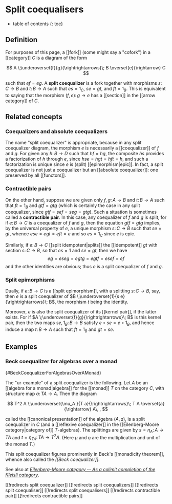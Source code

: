 # Split coequalisers
* table of contents
{: toc}

## Definition

For purposes of this page, a [[fork]] (some might say a "cofork") in a [[category]] $C$ is a diagram of the form

$$ A \;\underoverset{f}{g}{\rightrightarrows}\; B \overset{e}{\rightarrow} C $$

such that $e f = e g$.  A **split coequalizer** is a fork together with morphisms $s\colon C\to B$ and $t\colon B\to A$ such that $e s = 1_C$, $s e = g t$, and $f t = 1_B$.  This is equivalent to saying that the morphism $(f,e)\colon g \to e$ has a [[section]] in the [[arrow category]] of $C$.

## Related concepts

### Coequalizers and absolute coequalizers

The name "split coequalizer" is appropriate, because in any split coequalizer diagram, the morphism $e$ is necessarily a [[coequalizer]] of $f$ and $g$.  For given any $h\colon B\to D$ such that $h f = h g$, the composite $h s$ provides a factorization of $h$ through $e$, since $h s e = h g t = h f t = h$, and such a factorization is unique since $e$ is (split) [[epimorphism|epic]].  In fact, a split coequalizer is not just a coequalizer but an [[absolute coequalizer]]: one preserved by all [[functors]].

### Contractible pairs

On the other hand, suppose we are given only $f,g\colon A\to B$ and $t\colon B\to A$ such that $f t = 1_B$ and $g t f = g t g$ (which is certainly the case in any split coequalizer, since $g t f = s e f = s e g = g t g$).  Such a situation is sometimes called a **contractible pair**.  In this case, any coequalizer of $f$ and $g$ is split, for if $e\colon B\to C$ is a coequalizer of $f$ and $g$, then the equation $g t f = g t g$ implies, by the universal property of $e$, a unique morphism $s\colon C\to B$ such that $s e = g t$, whence $e s e = e g t = e f t = e$ and so $e s = 1_C$ since $e$ is epic.

Similarly, if $e\colon B\to C$ [[split idempotent|splits]] the [[idempotent]] $g t$ with section $s\colon C\to B$, so that $e s = 1$ and $s e = g t$, then we have
$$ e g = e s e g = e g t g = e g t f = e s e f = e f $$
and the other identities are obvious; thus $e$ is a split coequalizer of $f$ and $g$.

### Split epimorphisms

Dually, if $e\colon B\to C$ is a [[split epimorphism]], with a splitting $s\colon C\to B$, say, then $e$ is a split coequalizer of $B \;\underoverset{1}{s e}{\rightrightarrows}\; B$, the morphism $t$ being the identity.

Moreover, $e$ is also the split coequalizer of its [[kernel pair]], if the latter exists.  For if $A \;\underoverset{f}{g}{\rightrightarrows}\; B$ is this kernel pair, then the two maps $s e, 1_B \colon B\to B$ satisfy $e \circ s e = e \circ 1_B$, and hence induce a map $t\colon B\to A$ such that $f t = 1_B$ and $g t = s e$.


## Examples

### Beck coequalizer for algebras over a monad
 {#BeckCoequalizerForAlgebrasOverAMonad}

The "ur-example" of a split coequalizer is the following.  Let $A$ be an [[algebra for a monad|algebra]] for the [[monad]] $T$ on the category $C$, with structure map $a\colon T A \to A$.  Then the diagram

$$ T^2 A \;\underoverset{\mu_A }{T a}{\rightrightarrows}\; T A \overset{a}{\rightarrow} A\, , $$

called the [[canonical presentation]] of the algebra $(A,a)$, is a split coequalizer in $C$ (and a [[reflexive coequalizer]] in the [[Eilenberg-Moore category|category of]] $T$-algebras).  The splittings are given by $s = \eta_A \colon A \to T A$ and $t = \eta_{T A} \colon T A \to T^2 A$.  (Here $\mu$ and $\eta$ are the multiplication and unit of the monad $T$.)

This split coequalizer figures prominently in Beck's [[monadicity theorem]], whence also called the _[[Beck coequalizer]]_.

See also at _[Eilenberg-Moore category -- As a colimit completion of the Kleisli category](Eilenberg-Moore+category#AsColimitCompletionOfKleisliCategory)_.


[[!redirects split coequalizer]]
[[!redirects split coequalizers]]
[[!redirects split coequaliser]]
[[!redirects split coequalisers]]
[[!redirects contractible pair]]
[[!redirects contractible pairs]]
